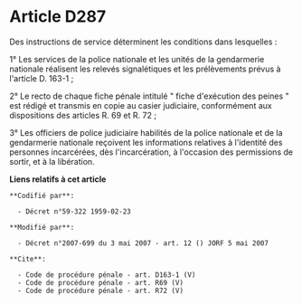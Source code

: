 # Article D287

Des instructions de service déterminent les conditions dans lesquelles : 

1° Les services de la police nationale et les unités de la gendarmerie nationale réalisent les relevés signalétiques et les
prélèvements prévus à l'article D. 163-1 ; 

2° Le recto de chaque fiche pénale intitulé " fiche d'exécution des peines " est rédigé et transmis en copie au casier
judiciaire, conformément aux dispositions des articles R. 69 et R. 72 ; 

3° Les officiers de police judiciaire habilités de la police nationale et de la gendarmerie nationale reçoivent les
informations relatives à l'identité des personnes incarcérées, dès l'incarcération, à l'occasion des permissions de sortir,
et à la libération.

**Liens relatifs à cet article**

	**Codifié par**:

	  - Décret n°59-322 1959-02-23

	**Modifié par**:

	  - Décret n°2007-699 du 3 mai 2007 - art. 12 () JORF 5 mai 2007

	**Cite**:

	  - Code de procédure pénale - art. D163-1 (V)
	  - Code de procédure pénale - art. R69 (V)
	  - Code de procédure pénale - art. R72 (V)
